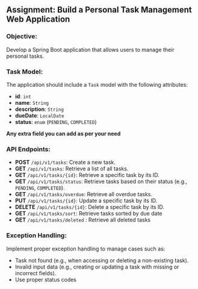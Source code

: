 ## **Assignment: Build a Personal Task Management Web Application**

### **Objective:**
Develop a Spring Boot application that allows users to manage their personal tasks.

### **Task Model:**
The application should include a `Task` model with the following attributes:
- **id**: `int`
- **name**: `String`
- **description**: `String`
- **dueDate**: `LocalDate`
- **status**: `enum` (`PENDING`, `COMPLETED`)

**Any extra field you can add as per your need**

### **API Endpoints:**

- **POST** `/api/v1/tasks`: Create a new task.
- **GET** `/api/v1/tasks`: Retrieve a list of all tasks.
- **GET** `/api/v1/tasks/{id}`: Retrieve a specific task by its ID.
- **GET** `/api/v1/tasks/status`: Retrieve tasks based on their status (e.g., `PENDING`, `COMPLETED`).
- **GET** `/api/v1/tasks/overdue`: Retrieve all overdue tasks.
- **PUT** `/api/v1/tasks/{id}`: Update a specific task by its ID.
- **DELETE** `/api/v1/tasks/{id}`: Delete a specific task by its ID.
- **GET** `/api/v1/tasks/sort`: Retrieve tasks sorted by due date
- **GET** `/api/v1/tasks/deleted` : Retrieve all deleted tasks

### **Exception Handling:**
Implement proper exception handling to manage cases such as:

- Task not found (e.g., when accessing or deleting a non-existing task).
- Invalid input data (e.g., creating or updating a task with missing or incorrect fields).
- Use proper status codes